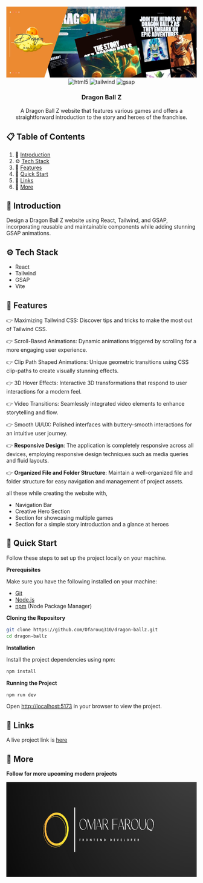 <div align="center">
  <br />
    <a href="https://youtu.be/QRrPE9aj3wI?feature=shared" target="_blank">
      <img src="https://github.com/Ofarouq310/dragon-ballz/blob/ui-enhancements-readme/src/assets/imgs/freepik-dragon-ballz-20250824182933k2rR.jpeg" alt="Project Banner" width="700">
    </a>
  <br />

  <div>
    <img src="https://img.shields.io/badge/-react-black?style=for-the-badge&logoColor=white&logo=react&color=E34F26" alt="html5" />
    <img src="https://img.shields.io/badge/-tailwind-black?style=for-the-badge&logoColor=white&logo=tailwindcss&color=1572B6" alt="tailwind" />
        <img src="https://img.shields.io/badge/-gsap-black?style=for-the-badge&logoColor=white&logo=gsap&color=347d39" alt="gsap" />

  </div>

  <h3 align="center">Dragon Ball Z</h3>

   <div align="center">
     A Dragon Ball Z website that features various games and offers a straightforward introduction to the story and heroes of the franchise.
    </div>
</div>

## 📋 <a name="table">Table of Contents</a>

1. 🤖 [Introduction](#introduction)
2. ⚙️ [Tech Stack](#tech-stack)
3. 🔋  [Features](#features)
4. 🤸 [Quick Start](#quick-start)
5. 🔗 [Links](#links)
6. 🚀 [More](#more)

## <a name="introduction">🤖 Introduction</a>

Design a Dragon Ball Z website using React, Tailwind, and GSAP, incorporating reusable and maintainable components while adding stunning GSAP animations.

## <a name="tech-stack">⚙️ Tech Stack</a>

- React
- Tailwind
- GSAP
- Vite

## <a name="features">🔋 Features</a>

👉 Maximizing Tailwind CSS: Discover tips and tricks to make the most out of Tailwind CSS.

👉 Scroll-Based Animations: Dynamic animations triggered by scrolling for a more engaging user experience.

👉 Clip Path Shaped Animations: Unique geometric transitions using CSS clip-paths to create visually stunning effects.

👉 3D Hover Effects: Interactive 3D transformations that respond to user interactions for a modern feel.

👉 Video Transitions: Seamlessly integrated video elements to enhance storytelling and flow.

👉 Smooth UI/UX: Polished interfaces with buttery-smooth interactions for an intuitive user journey.

👉 **Responsive Design**: The application is completely responsive across all devices, employing responsive design techniques such as media queries and fluid layouts.

👉 **Organized File and Folder Structure**: Maintain a well-organized file and folder structure for easy navigation and management of project assets.


all these while creating the website with,
* Navigation Bar
* Creative Hero Section
* Section for showcasing multiple games
* Section for a simple story introduction and a glance at heroes


## <a name="quick-start">🤸 Quick Start</a>

Follow these steps to set up the project locally on your machine.

**Prerequisites**

Make sure you have the following installed on your machine:

- [Git](https://git-scm.com/)
- [Node.js](https://nodejs.org/en)
- [npm](https://www.npmjs.com/) (Node Package Manager)

**Cloning the Repository**

```bash
git clone https://github.com/Ofarouq310/dragon-ballz.git
cd dragon-ballz
```

**Installation**

Install the project dependencies using npm:

```bash
npm install
```

**Running the Project**

```bash
npm run dev
```

Open [http://localhost:5173](http://localhost:5173) in your browser to view the project.



## <a name="links">🔗 Links</a>

A live project link is [here](https://dragon-ballz.vercel.app/)

## <a name="more">🚀 More</a>

**Follow for more upcoming modern projects**

<div align="center">
  <a href="https://github.com/Ofarouq310" target="_blank">
    <img src="https://github.com/Ofarouq310/Ofarouq310/blob/main/banner1-edited.png" height="250" />
  </a>
</div>

#
